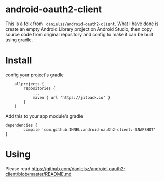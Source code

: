 # android-oauth2-client
This is a folk from ` danielsz/android-oauth2-client`. What I have done is create an empty Android Library project on Android Studio, then copy source code from original repository and config to make it can be built using gradle.


# Install

config your project's gradle
```
	allprojects {
		repositories {
			...
			maven { url 'https://jitpack.io' }
		}
	}
  ```
Add this to your app module's gradle

	dependencies {
	        compile 'com.github.IHNEL:android-oauth2-client:-SNAPSHOT'
	}
  
  
  # Using
  Please read https://github.com/danielsz/android-oauth2-client/blob/master/README.md
